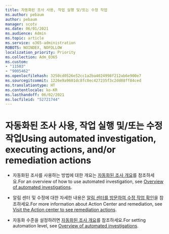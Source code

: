 ```yaml
---
title: 자동화된 조사 사용, 작업 실행 및/또는 수정 작업
ms.author: pebaum
author: pebaum
manager: scotv
ms.date: 06/01/2021
ms.audience: Admin
ms.topic: article
ms.service: o365-administration
ROBOTS: NOINDEX, NOFOLLOW
localization_priority: Priority
ms.collection: Adm_O365
ms.custom:
- "11503"
- "9005462"
ms.openlocfilehash: 3250cd0526e52cc1a2ba4024998f212ab6e900e7
ms.sourcegitcommit: 1226e9a9601dc8fc8ec427235f3c2dd88ff84ced
ms.translationtype: HT
ms.contentlocale: ko-KR
ms.lasthandoff: 06/02/2021
ms.locfileid: "52721744"
---
```

# <a name="using-automated-investigation-executing-actions-andor-remediation-actions"></a><span data-ttu-id="5918f-102">자동화된 조사 사용, 작업 실행 및/또는 수정 작업</span><span class="sxs-lookup"><span data-stu-id="5918f-102">Using automated investigation, executing actions, and/or remediation actions</span></span>

- <span data-ttu-id="5918f-103">자동화된 조사를 사용하는 방법에 대한 개요는 [자동화된 조사 개요](/microsoft-365/security/defender-endpoint/automated-investigations)를 참조하세요.</span><span class="sxs-lookup"><span data-stu-id="5918f-103">For an overview of how to use automated investigation, see [Overview of automated investigations](/microsoft-365/security/defender-endpoint/automated-investigations).</span></span>

- <span data-ttu-id="5918f-104">알림 센터 및 수정에 대한 자세한 내용은 [알림 센터를 방문하여 수정 작업 확인](/security/defender-endpoint/auto-investigation-action-center)을 참조하세요.</span><span class="sxs-lookup"><span data-stu-id="5918f-104">For more information about Action Center and remediation, see [Visit the Action center to see remediation actions](/security/defender-endpoint/auto-investigation-action-center).</span></span>

- <span data-ttu-id="5918f-105">자동화 수준을 설정하려면 [자동화된 조사 개요](/microsoft-365/security/defender-endpoint/automated-investigations)를 참조하세요.</span><span class="sxs-lookup"><span data-stu-id="5918f-105">For setting automation level, see [Overview of automated investigations](/microsoft-365/security/defender-endpoint/automated-investigations).</span></span>